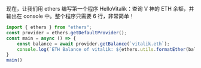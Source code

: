 现在，让我们用 ethers 编写第一个程序 HelloVitalik：查询 V 神的 ETH 余额，并输出在 console 中。整个程序只需要 6 行，非常简单！
```javascript
import { ethers } from "ethers";
const provider = ethers.getDefaultProvider();
const main = async () => {
    const balance = await provider.getBalance(`vitalik.eth`);
    console.log(`ETH Balance of vitalik: ${ethers.utils.formatEther(balance)} ETH`);
}
main()
```